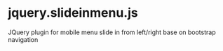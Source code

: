 # jquery.slideinmenu.js
JQuery plugin for mobile menu slide in from left/right base on bootstrap navigation
